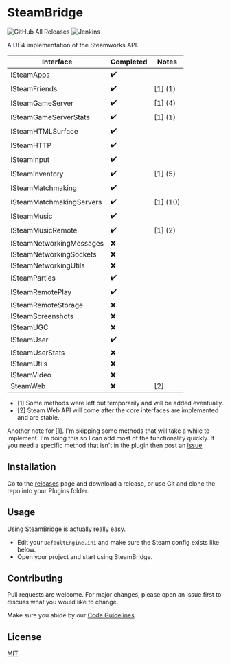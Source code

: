 # SteamBridge

![GitHub All Releases](https://img.shields.io/github/downloads/trdwll/SteamBridge/total?label=total%20downloads&style=flat-square) ![Jenkins](https://img.shields.io/jenkins/build?jobUrl=https%3A%2F%2Fjenkins.trdwll.com%2Fjob%2FSteamBridge%2Fjob%2Fmain%2F&style=flat-square)

A UE4 implementation of the Steamworks API. 

Interface | Completed | Notes |
|---------------|---------------|---------------|
ISteamApps | :heavy_check_mark: | 
ISteamFriends | :heavy_check_mark: | [1] (1) |
ISteamGameServer | :heavy_check_mark: | [1] (4) |
ISteamGameServerStats | :heavy_check_mark: | [1] (1) |
ISteamHTMLSurface | :heavy_check_mark: | 
ISteamHTTP | :heavy_check_mark: | 
ISteamInput | :heavy_check_mark: | 
ISteamInventory | :heavy_check_mark: | [1] (5)
ISteamMatchmaking | :heavy_check_mark: | 
ISteamMatchmakingServers | :heavy_check_mark: | [1] (10)
ISteamMusic | :heavy_check_mark: | 
ISteamMusicRemote | :heavy_check_mark: | [1] (2)
ISteamNetworkingMessages | :x: | 
ISteamNetworkingSockets | :x: | 
ISteamNetworkingUtils | :x: | 
ISteamParties | :heavy_check_mark: | 
ISteamRemotePlay | :heavy_check_mark: | 
ISteamRemoteStorage | :x: | 
ISteamScreenshots | :x: | 
ISteamUGC | :x: | 
ISteamUser | :heavy_check_mark: | 
ISteamUserStats | :x: | 
ISteamUtils | :x: | 
ISteamVideo | :x: | 
SteamWeb | :x: | [2] |


- [1] Some methods were left out temporarily and will be added eventually.
- [2] Steam Web API will come after the core interfaces are implemented and are stable. 

Another note for [1]. I'm skipping some methods that will take a while to implement. I'm doing this so I can add most of the functionality quickly. If you need a specific method that isn't in the plugin then post an [issue](https://github.com/trdwll/SteamBridge/issues).


## Installation

Go to the [releases](https://github.com/trdwll/SteamBridge/releases) page and download a release, or use Git and clone the repo into your Plugins folder.


## Usage

Using SteamBridge is actually really easy.

- Edit your `DefaultEngine.ini` and make sure the Steam config exists like below.
- Open your project and start using SteamBridge.


## Contributing
Pull requests are welcome. For major changes, please open an issue first to discuss what you would like to change.

Make sure you abide by our [Code Guidelines](https://github.com/trdwll/SteamBridge/blob/main/CODEGUIDELINES.md).

## License
[MIT](https://choosealicense.com/licenses/mit/)
